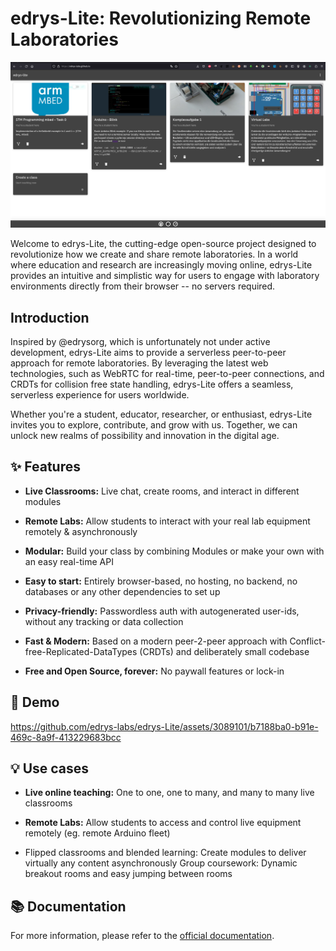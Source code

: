 
# edrys-Lite: Revolutionizing Remote Laboratories

![overview](img/overview.png)

Welcome to edrys-Lite, the cutting-edge open-source project designed to revolutionize how we create and share remote laboratories. In a world where education and research are increasingly moving online, edrys-Lite provides an intuitive and simplistic way for users to engage with laboratory environments directly from their browser -- no servers required.

## Introduction

Inspired by @edrysorg, which is unfortunately not under active development, edrys-Lite aims to provide a serverless peer-to-peer approach for remote laboratories. By leveraging the latest web technologies, such as WebRTC for real-time, peer-to-peer connections, and CRDTs for collision free state handling, edrys-Lite offers a seamless, serverless experience for users worldwide.

Whether you're a student, educator, researcher, or enthusiast, edrys-Lite invites you to explore, contribute, and grow with us. Together, we can unlock new realms of possibility and innovation in the digital age.

## ✨ Features

- __Live Classrooms:__
  Live chat, create rooms, and interact in different modules

- __Remote Labs:__
  Allow students to interact with your real lab equipment remotely & asynchronously

- __Modular:__
  Build your class by combining Modules or make your own with an easy real-time API

- __Easy to start:__
  Entirely browser-based, no hosting, no backend, no databases or any other dependencies to set up

- __Privacy-friendly:__
  Passwordless auth with autogenerated user-ids, without any tracking or data collection

- __Fast & Modern:__
  Based on a modern peer-2-peer approach with Conflict-free-Replicated-DataTypes (CRDTs) and deliberately small codebase

- __Free and Open Source, forever:__
  No paywall features or lock-in

## 📸 Demo

https://github.com/edrys-labs/edrys-Lite/assets/3089101/b7188ba0-b91e-469c-8a9f-413229683bcc

## 💡 Use cases

- __Live online teaching:__
  One to one, one to many, and many to many live classrooms

- __Remote Labs:__
  Allow students to access and control live equipment remotely (eg. remote Arduino fleet)

- Flipped classrooms and blended learning: Create modules to deliver virtually any content asynchronously
Group coursework: Dynamic breakout rooms and easy jumping between rooms


## 📚 Documentation

For more information, please refer to the [official documentation](https://github.com/edrys-labs/documentation).
